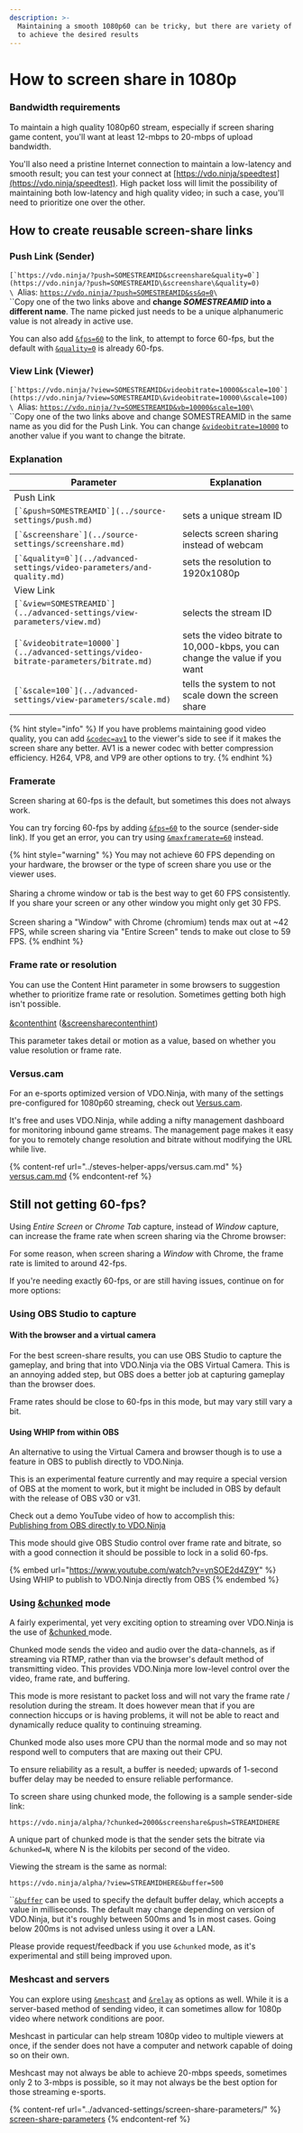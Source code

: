 ```yaml
---
description: >-
  Maintaining a smooth 1080p60 can be tricky, but there are variety of options
  to achieve the desired results
---
```


# How to screen share in 1080p

### Bandwidth requirements

To maintain a high quality 1080p60 stream, especially if screen sharing game content, you'll want at least 12-mbps to 20-mbps of upload bandwidth.

You'll also need a pristine Internet connection to maintain a low-latency and smooth result; you can test your connect at [https://vdo.ninja/speedtest](https://vdo.ninja/speedtest). High packet loss will limit the possibility of maintaining both low-latency and high quality video; in such a case, you'll need to prioritize one over the other.

## How to create reusable screen-share links

### Push Link (Sender)

``[`https://vdo.ninja/?push=SOMESTREAMID&screenshare&quality=0`](https://vdo.ninja/?push=SOMESTREAMID\&screenshare\&quality=0)``\
``\
``Alias:  [`https://vdo.ninja/?push=SOMESTREAMID&ss&q=0`](https://vdo.ninja/?push=SOMESTREAMID\&ss\&q=0)``\
``\
``Copy one of the two links above and **change **_**SOMESTREAMID**_** into a different name**. The name picked just needs to be a unique alphanumeric value is not already in active use.

You can also add [`&fps=60`](../advanced-settings/video-parameters/and-fps.md) to the link, to attempt to force 60-fps, but the default with [`&quality=0`](../advanced-settings/video-parameters/and-quality.md) is already 60-fps.

### View Link (Viewer)

``[`https://vdo.ninja/?view=SOMESTREAMID&videobitrate=10000&scale=100`](https://vdo.ninja/?view=SOMESTREAMID\&videobitrate=10000\&scale=100)``\
``\
``Alias:  [`https://vdo.ninja/?v=SOMESTREAMID&vb=10000&scale=100`](https://vdo.ninja/?v=SOMESTREAMID\&vb=10000\&scale=100)``\
``\
``Copy one of the two links above and change SOMESTREAMID in the same name as you did for the Push Link. You can change [`&videobitrate=10000`](../advanced-settings/video-bitrate-parameters/bitrate.md) to another value if you want to change the bitrate.

### Explanation

| Parameter                                                                             | Explanation                                                                 |
| ------------------------------------------------------------------------------------- | --------------------------------------------------------------------------- |
| Push Link                                                                             |                                                                             |
| ``[`&push=SOMESTREAMID`](../source-settings/push.md)``                                | sets a unique stream ID                                                     |
| ``[`&screenshare`](../source-settings/screenshare.md)``                               | selects screen sharing instead of webcam                                    |
| ``[`&quality=0`](../advanced-settings/video-parameters/and-quality.md)``              | sets the resolution to 1920x1080p                                           |
| View Link                                                                             |                                                                             |
| ``[`&view=SOMESTREAMID`](../advanced-settings/view-parameters/view.md)``              | selects the stream ID                                                       |
| ``[`&videobitrate=10000`](../advanced-settings/video-bitrate-parameters/bitrate.md)`` | sets the video bitrate to 10,000-kbps, you can change the value if you want |
| ``[`&scale=100`](../advanced-settings/view-parameters/scale.md)``                     | tells the system to not scale down the screen share                         |

{% hint style="info" %}
If you have problems maintaining good video quality, you can add [`&codec=av1`](../advanced-settings/view-parameters/codec.md) to the viewer's side to see if it makes the screen share any better. AV1 is a newer codec with better compression efficiency. H264, VP8, and VP9 are other options to try.
{% endhint %}

### Framerate

Screen sharing at 60-fps is the default, but sometimes this does not always work.

You can try forcing 60-fps by adding [`&fps=60`](../advanced-settings/video-parameters/and-fps.md) to the source (sender-side link). If you get an error, you can try using [`&maxframerate=60`](../source-settings/and-maxframerate.md) instead.

{% hint style="warning" %}
You may not achieve 60 FPS depending on your hardware, the browser or the type of screen share you use or the viewer uses.\
\
Sharing a chrome window or tab is the best way to get 60 FPS consistently. If you share your screen or any other window you might only get 30 FPS.\
\
Screen sharing a "Window" with Chrome (chromium) tends max out at \~42 FPS, while screen sharing via "Entire Screen" tends to make out close to 59 FPS.
{% endhint %}

### Frame rate or resolution

You can use the Content Hint parameter in some browsers to suggestion whether to prioritize frame rate or resolution.  Sometimes getting both high isn't possible.\
\
[\&contenthint](../advanced-settings/video-parameters/and-contenthint.md) ([\&screensharecontenthint](../advanced-settings/screen-share-parameters/and-screensharecontenthint.md))

This parameter takes detail or motion as a value, based on whether you value resolution or frame rate.&#x20;

### Versus.cam&#x20;

For an e-sports optimized version of VDO.Ninja, with many of the settings pre-configured for 1080p60 streaming, check out [Versus.cam](../steves-helper-apps/versus.cam.md).

It's free and uses VDO.Ninja, while adding a nifty management dashboard for monitoring inbound game streams. The management page makes it easy for you to remotely change resolution and bitrate without modifying the URL while live.

{% content-ref url="../steves-helper-apps/versus.cam.md" %}
[versus.cam.md](../steves-helper-apps/versus.cam.md)
{% endcontent-ref %}

## Still not getting 60-fps?

Using _Entire Screen_ or _Chrome Tab_ capture, instead of _Window_ capture, can increase the frame rate when screen sharing via the Chrome browser:

For some reason, when screen sharing a _Window_ with Chrome, the frame rate is limited to around 42-fps.

If you're needing exactly 60-fps, or are still having issues, continue on for more options:

### Using OBS Studio to capture

#### With the browser and a virtual camera

For the best screen-share results, you can use OBS Studio to capture the gameplay, and bring that into VDO.Ninja via the OBS Virtual Camera. This is an annoying added step, but OBS does a better job at capturing gameplay than the browser does.

Frame rates should be close to 60-fps in this mode, but may vary still vary a bit.

#### Using WHIP from within OBS

An alternative to using the Virtual Camera and browser though is to use a feature in OBS to publish directly to VDO.Ninja.

This is an experimental feature currently and may require a special version of OBS at the moment to work, but it might be included in OBS by default with the release of OBS v30 or v31.

Check out a demo YouTube video of how to accomplish this:\
[Publishing from OBS directly to VDO.Ninja](https://www.youtube.com/watch?v=ynSOE2d4Z9Y)

This mode should give OBS Studio control over frame rate and bitrate, so with a good connection it should be possible to lock in a solid 60-fps.

{% embed url="https://www.youtube.com/watch?v=ynSOE2d4Z9Y" %}
Using WHIP to publish to VDO.Ninja directly from OBS
{% endembed %}

### Using [\&chunked](../newly-added-parameters/and-chunked.md) mode

A fairly experimental, yet very exciting option to streaming over VDO.Ninja is the use of [\&chunked ](../newly-added-parameters/and-chunked.md)mode.

Chunked mode sends the video and audio over the data-channels, as if streaming via RTMP, rather than via the browser's default method of transmitting video. This provides VDO.Ninja more low-level control over the video, frame rate, and buffering.

This mode is more resistant to packet loss and will not vary the frame rate / resolution during the stream.  It does however mean that if you are connection hiccups or is having problems, it will not be able to react and dynamically reduce quality to continuing streaming.

Chunked mode also uses more CPU than the normal mode and so may not respond well to computers that are maxing out their CPU.

To ensure reliability as a result, a buffer is needed; upwards of 1-second buffer delay may be needed to ensure reliable performance.

To screen share using chunked mode, the following is a sample sender-side link:

```
https://vdo.ninja/alpha/?chunked=2000&screenshare&push=STREAMIDHERE
```

A unique part of chunked mode is that the sender sets the bitrate via `&chunked=N`, where N is the kilobits per second of the video.&#x20;

Viewing the stream is the same as normal:

```
https://vdo.ninja/alpha/?view=STREAMIDHERE&buffer=500
```

``[`&buffer`](../advanced-settings/view-parameters/buffer.md) can be used to specify the default buffer delay, which accepts a value in milliseconds. The default may change depending on version of VDO.Ninja, but it's roughly between 500ms and 1s in most cases.  Going below 200ms is not advised unless using it over a LAN.

Please provide request/feedback if you use `&chunked` mode, as it's experimental and still being improved upon.

### Meshcast and servers

You can explore using [`&meshcast`](../newly-added-parameters/and-meshcast.md) and [`&relay`](../general-settings/and-relay.md) as options as well. While it is a server-based method of sending video, it can sometimes allow for 1080p video where network conditions are poor.

Meshcast in particular can help stream 1080p video to multiple viewers at once, if the sender does not have a computer and network capable of doing so on their own.

Meshcast may not always be able to achieve 20-mbps speeds, sometimes only 2 to 3-mbps is possible, so it may not always be the best option for those streaming e-sports.

{% content-ref url="../advanced-settings/screen-share-parameters/" %}
[screen-share-parameters](../advanced-settings/screen-share-parameters/)
{% endcontent-ref %}
